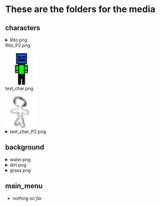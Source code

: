 # These are the folders for the media



## characters
<details>
<summary>Rito.png</summary>
<br><img src="characters/Rito.png" width="100">
</details>

<summary>Rito_P2.png</summary>
<br><img src="characters/Rito_P2.png" width="100">
</details>

<summary>test_char.png</summary>
<br><img src="characters/test_char.png" width="100">
</details>

<details>
<summary>test_char_P2.png</summary>
<br><img src="characters/test_char_P2.png" width="100">
</details>

## background

<details>
<summary>water.png</summary>
<br><img src="background/water.png" width="100">
</details>

<details>
<summary>dirt.png</summary>
<br><img src="background/dirt.png" width="100">
</details>

<details>
<summary>grass.png</summary>
<br><img src="background/grass.png" width="100">
</details>



## main_menu
* *nothing so far*
